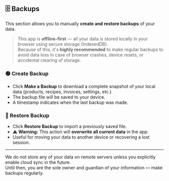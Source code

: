 ## 🗄️ Backups

This section allows you to manually **create and restore backups** of your data.

> This app is **offline-first** — all your data is stored locally in your browser using secure storage (IndexedDB).  
> Because of this, it's **highly recommended** to make regular backups to avoid data loss in case of browser crashes, device resets, or accidental clearing of storage.

### 🟢 Create Backup

- Click **Make a Backup** to download a complete snapshot of your local data (products, recipes, invoices, settings, etc.)
- The backup file will be saved to your device.
- A timestamp indicates when the last backup was made.

### 🔴 Restore Backup

- Click **Restore Backup** to import a previously saved file.
- ⚠️ **Warning:** This action will **overwrite all current data** in the app.
- Useful for moving your data to another device or recovering a lost session.

---

We do not store any of your data on remote servers unless you explicitly enable cloud sync in the future.  
Until then, you are the sole owner and guardian of your information — make backups regularly.
